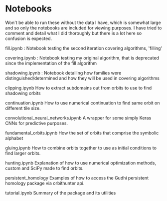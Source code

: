# Notebooks

Won't be able to run these without the data I have, which is somewhat large and so only the
notebooks are included for viewing purposes. I have tried to comment and detail what I did thoroughly
but there is a lot here so confusion is expected. 

fill.ipynb :
Notebook testing the second iteration covering algorithms, 'filling' 

covering.ipynb : 
Notebook testing my original algorithm, that is deprecated since the implementation of the fill algorithm

shadowing.ipynb :
Notebook detailing how families were distinguished/determined and how they will be used in covering algorithms 

clipping.ipynb
How to extract subdomains out from orbits to use to find shadowing orbits 

continuation.ipynb
How to use numerical continuation to find same orbit on different tile size.  

convolutional_neural_networks.ipynb
A wrapper for some simply Keras CNNs for predictive purposes. 

fundamental_orbits.ipynb
How the set of orbits that comprise the symbolic alphabet 

gluing.ipynb
How to combine orbits together to use as initial conditions to find larger orbits. 

hunting.ipynb
Explanation of how to use numerical optimization methods, custom and SciPy made
to find orbits. 

persistent_homology
Examples of how to access the Gudhi persistent homology package via orbithunter api.

tutorial.ipynb
Summary of the package and its utilities